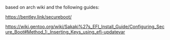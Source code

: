 based on arch wiki and the following guides:

https://bentley.link/secureboot/

https://wiki.gentoo.org/wiki/Sakaki%27s_EFI_Install_Guide/Configuring_Secure_Boot#Method_1:_Inserting_Keys_using_efi-updatevar
